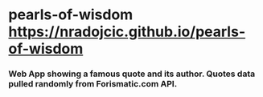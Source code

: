 # pearls-of-wisdom <https://nradojcic.github.io/pearls-of-wisdom>
### Web App showing a famous quote and its author. Quotes data pulled randomly from Forismatic.com API.
